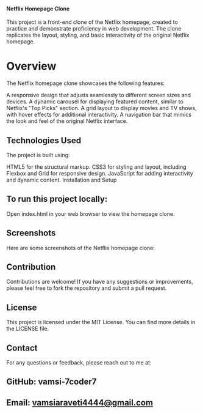 #### Netflix Homepage Clone
  This project is a front-end clone of the Netflix homepage, created to practice and demonstrate proficiency in web development. The clone replicates the layout, styling, and basic interactivity     of the original Netflix homepage.

# Overview
  The Netflix homepage clone showcases the following features:

  A responsive design that adjusts seamlessly to different screen sizes and devices.
  A dynamic carousel for displaying featured content, similar to Netflix's "Top Picks" section.
  A grid layout to display movies and TV shows, with hover effects for additional interactivity.
  A navigation bar that mimics the look and feel of the original Netflix interface.
## Technologies Used
  The project is built using:

  HTML5 for the structural markup.
  CSS3 for styling and layout, including Flexbox and Grid for responsive design.
  JavaScript for adding interactivity and dynamic content.
  Installation and Setup
## To run this project locally:

 Open index.html in your web browser to view the homepage clone.
## Screenshots
Here are some screenshots of the Netflix homepage clone:


## Contribution
 Contributions are welcome! If you have any suggestions or improvements, please feel free to fork the repository and submit a pull request.

## License
 This project is licensed under the MIT License. You can find more details in the LICENSE file.

## Contact
 For any questions or feedback, please reach out to me at:

## GitHub: vamsi-7coder7 
## Email: vamsiaraveti4444@gmail.com 
